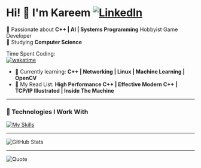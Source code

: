 # Hi! 👋 I'm Kareem [![LinkedIn](https://img.shields.io/badge/LinkedIn-blue?style=flat&logo=linkedin)](linkedin.com/in/kareem-al-otoum-703947255/)  
🎯 Passionate about **C++ | AI | Systems Programming** Hobbyist Game Developer  
💼 Studying **Computer Science**  

Time Spent Coding:  
[![wakatime](https://wakatime.com/badge/user/1fec4655-9874-4bbf-af4d-b55066562b7a.svg)](https://wakatime.com/@1fec4655-9874-4bbf-af4d-b55066562b7a)  

- 🌱 Currently learning: **C++ | Networking | Linux | Machine Learning | OpenCV**  
- 🎯 My Read List: **High Performance C++ | Effective Modern C++ | TCP/IP Illustrated | Inside The Machine**

---

### 🔧 Technologies I Work With  
[![My Skills](https://skillicons.dev/icons?i=cpp,c,bash,linux,ubuntu,python,cs,java,cmake,css,html,postgres,github,vscode,visualstudio,unity,arduino,opencv&perline=6)](https://skillicons.dev)

---

![GitHub Stats](https://github-readme-stats.vercel.app/api?username=kareemotoum&show_icons=true&theme=tokyonight)

---

![Quote](https://quotes-github-readme.vercel.app/api?type=horizontal)

